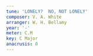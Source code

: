 ```yaml
---
tune: 'LONELY?  NO, NOT LONELY'
composer: V. A. White
arranger: W. H. Bellamy
year: '-'
meter: C.M
key: C Major
anacrusis: 0
---
```


